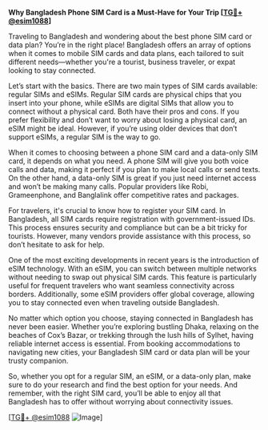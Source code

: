 **Why Bangladesh Phone SIM Card is a Must-Have for Your Trip [[TG💪+ @esim1088](https://t.me/s/esim1088)]**

Traveling to Bangladesh and wondering about the best phone SIM card or data plan? You’re in the right place! Bangladesh offers an array of options when it comes to mobile SIM cards and data plans, each tailored to suit different needs—whether you're a tourist, business traveler, or expat looking to stay connected.

Let’s start with the basics. There are two main types of SIM cards available: regular SIMs and eSIMs. Regular SIM cards are physical chips that you insert into your phone, while eSIMs are digital SIMs that allow you to connect without a physical card. Both have their pros and cons. If you prefer flexibility and don’t want to worry about losing a physical card, an eSIM might be ideal. However, if you’re using older devices that don’t support eSIMs, a regular SIM is the way to go.

When it comes to choosing between a phone SIM card and a data-only SIM card, it depends on what you need. A phone SIM will give you both voice calls and data, making it perfect if you plan to make local calls or send texts. On the other hand, a data-only SIM is great if you just need internet access and won’t be making many calls. Popular providers like Robi, Grameenphone, and Banglalink offer competitive rates and packages.

For travelers, it's crucial to know how to register your SIM card. In Bangladesh, all SIM cards require registration with government-issued IDs. This process ensures security and compliance but can be a bit tricky for tourists. However, many vendors provide assistance with this process, so don’t hesitate to ask for help.

One of the most exciting developments in recent years is the introduction of eSIM technology. With an eSIM, you can switch between multiple networks without needing to swap out physical SIM cards. This feature is particularly useful for frequent travelers who want seamless connectivity across borders. Additionally, some eSIM providers offer global coverage, allowing you to stay connected even when traveling outside Bangladesh.

No matter which option you choose, staying connected in Bangladesh has never been easier. Whether you’re exploring bustling Dhaka, relaxing on the beaches of Cox’s Bazar, or trekking through the lush hills of Sylhet, having reliable internet access is essential. From booking accommodations to navigating new cities, your Bangladesh SIM card or data plan will be your trusty companion.

So, whether you opt for a regular SIM, an eSIM, or a data-only plan, make sure to do your research and find the best option for your needs. And remember, with the right SIM card, you’ll be able to enjoy all that Bangladesh has to offer without worrying about connectivity issues.

[[TG💪+ @esim1088](https://t.me/s/esim1088) ![Image](https://i.postimg.cc/Y0z9fWf4/image.png)]